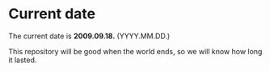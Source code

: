 # Current date

The current date is **2009.09.18.** (YYYY.MM.DD.)

This repository will be good when the world ends, so we will know how long it lasted.
